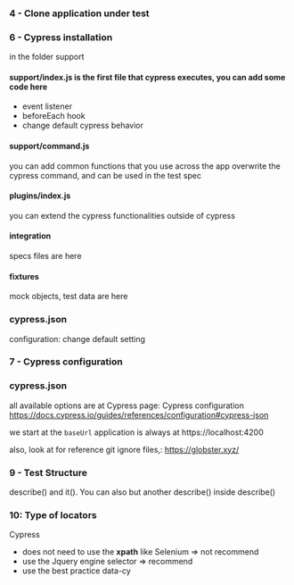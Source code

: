 

### 4 - Clone application under test


### 6 - Cypress installation
in the folder support

#### support/index.js is the first file that cypress executes, you can add some code here
- event listener
- beforeEach hook
- change default cypress behavior

#### support/command.js
you can add common functions that you use across the app
overwrite the cypress command, and can be used in the test spec

#### plugins/index.js
you can extend the cypress functionalities outside of cypress
#### integration
specs files are here
#### fixtures
mock objects, test data are here

### cypress.json
configuration: change default setting

### 7 - Cypress configuration
### cypress.json

all available options are at Cypress page: Cypress configuration
https://docs.cypress.io/guides/references/configuration#cypress-json

we start at the `baseUrl`
application is always at https://localhost:4200

also, look at for reference git ignore files,:
https://globster.xyz/

### 9 - Test Structure
describe() and it(). You can also but another describe() inside describe()

### 10: Type of locators
Cypress
- does not need to use the **xpath** like Selenium => not recommend
- use the Jquery engine selector => recommend
- use the best practice data-cy


